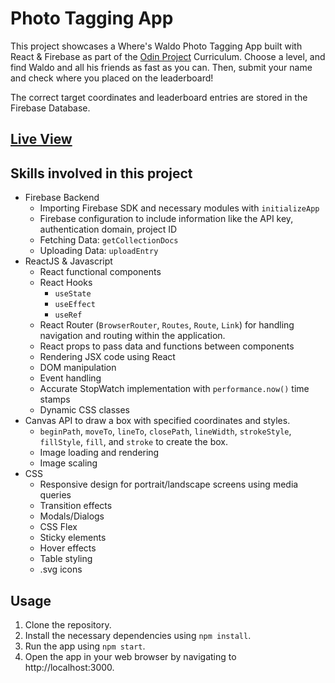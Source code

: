 # Photo Tagging App

This project showcases a Where's Waldo Photo Tagging App built with React & Firebase as part of the [Odin Project](https://www.theodinproject.com/lessons/node-path-javascript-where-s-waldo-a-photo-tagging-app) Curriculum. Choose a level, and find Waldo and all his friends as fast as you can. Then, submit your name and check where you placed on the leaderboard!

The correct target coordinates and leaderboard entries are stored in the Firebase Database.

## [Live View](https://snaeem3.github.io/photo-tagging-app/)

## Skills involved in this project

- Firebase Backend
  - Importing Firebase SDK and necessary modules with `initializeApp`
  - Firebase configuration to include information like the API key, authentication domain, project ID
  - Fetching Data: `getCollectionDocs`
  - Uploading Data: `uploadEntry`
- ReactJS & Javascript
  - React functional components
  - React Hooks
    - `useState`
    - `useEffect`
    - `useRef`
  - React Router (`BrowserRouter`, `Routes`, `Route`, `Link`) for handling navigation and routing within the application.
  - React props to pass data and functions between components
  - Rendering JSX code using React
  - DOM manipulation
  - Event handling
  - Accurate StopWatch implementation with `performance.now()` time stamps
  - Dynamic CSS classes
- Canvas API to draw a box with specified coordinates and styles.
  - `beginPath`, `moveTo`, `lineTo`, `closePath`, `lineWidth`, `strokeStyle`, `fillStyle`, `fill`, and `stroke` to create the box.
  - Image loading and rendering
  - Image scaling
- CSS
  - Responsive design for portrait/landscape screens using media queries
  - Transition effects
  - Modals/Dialogs
  - CSS Flex
  - Sticky elements
  - Hover effects
  - Table styling
  - .svg icons

## Usage

1. Clone the repository.
2. Install the necessary dependencies using `npm install`.
3. Run the app using `npm start`.
4. Open the app in your web browser by navigating to http://localhost:3000.
